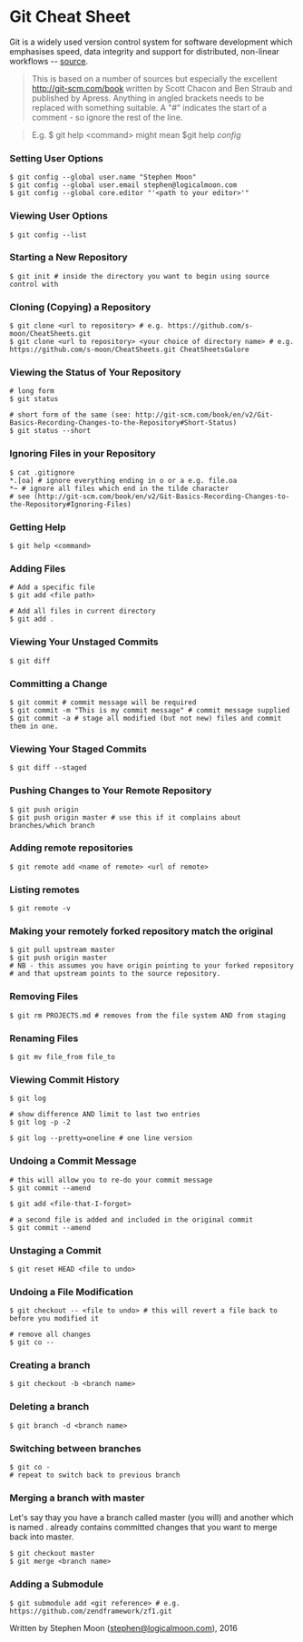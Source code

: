 # Git Cheat Sheet

Git is a widely used version control system for software development which 
emphasises speed, data integrity and support for distributed, non-linear
workflows -- [source](https://en.wikipedia.org/wiki/Git_%28software%29).

> This is based on a number of sources but especially the excellent 
> http://git-scm.com/book written by Scott Chacon and Ben Straub and 
> published by Apress.
> Anything in angled brackets needs to be replaced with something suitable.
> A "#" indicates the start of a comment - so ignore the rest of the line.

> E.g. $ git help \<command\> might mean $git help *config*

### Setting User Options
```
$ git config --global user.name "Stephen Moon"
$ git config --global user.email stephen@logicalmoon.com
$ git config --global core.editor "'<path to your editor>'" 
```

### Viewing User Options
```
$ git config --list
```

### Starting a New Repository
```
$ git init # inside the directory you want to begin using source control with
```

### Cloning (Copying) a Repository
```
$ git clone <url to repository> # e.g. https://github.com/s-moon/CheatSheets.git
$ git clone <url to repository> <your choice of directory name> # e.g. https://github.com/s-moon/CheatSheets.git CheatSheetsGalore
```

### Viewing the Status of Your Repository
```
# long form
$ git status 

# short form of the same (see: http://git-scm.com/book/en/v2/Git-Basics-Recording-Changes-to-the-Repository#Short-Status)
$ git status --short 
```

### Ignoring Files in your Repository
```
$ cat .gitignore
*.[oa] # ignore everything ending in o or a e.g. file.oa
*~ # ignore all files which end in the tilde character
# see (http://git-scm.com/book/en/v2/Git-Basics-Recording-Changes-to-the-Repository#Ignoring-Files)
```

### Getting Help
```
$ git help <command>
```

### Adding Files
```
# Add a specific file
$ git add <file path>

# Add all files in current directory
$ git add .
```

### Viewing Your Unstaged Commits
```
$ git diff
```

### Committing a Change
```
$ git commit # commit message will be required
$ git commit -m "This is my commit message" # commit message supplied
$ git commit -a # stage all modified (but not new) files and commit them in one.
```

### Viewing Your Staged Commits
```
$ git diff --staged
```

### Pushing Changes to Your Remote Repository
```
$ git push origin
$ git push origin master # use this if it complains about branches/which branch
```

### Adding remote repositories
```
$ git remote add <name of remote> <url of remote>
```

### Listing remotes
```
$ git remote -v
```

### Making your remotely forked repository match the original
```
$ git pull upstream master
$ git push origin master
# NB - this assumes you have origin pointing to your forked repository
# and that upstream points to the source repository.
```

### Removing Files
```
$ git rm PROJECTS.md # removes from the file system AND from staging
```

### Renaming Files
```
$ git mv file_from file_to
```

### Viewing Commit History
```
$ git log

# show difference AND limit to last two entries
$ git log -p -2	

$ git log --pretty=oneline # one line version
```

### Undoing a Commit Message
```
# this will allow you to re-do your commit message
$ git commit --amend 

$ git add <file-that-I-forgot>

# a second file is added and included in the original commit
$ git commit --amend 
```

### Unstaging a Commit
```
$ git reset HEAD <file to undo>
```

### Undoing a File Modification
```
$ git checkout -- <file to undo> # this will revert a file back to before you modified it

# remove all changes
$ git co --
```

### Creating a branch
```
$ git checkout -b <branch name>
```

### Deleting a branch
```
$ git branch -d <branch name>
```

### Switching between branches
```
$ git co -
# repeat to switch back to previous branch
```

### Merging a branch with master
Let's say thay you have a branch called master (you will) and
another which is named <branch name>. <branch name> already
contains committed changes that you want to merge back into 
master.
```
$ git checkout master
$ git merge <branch name>
```

### Adding a Submodule
```
$ git submodule add <git reference> # e.g. https://github.com/zendframework/zf1.git
```

Written by Stephen Moon (stephen@logicalmoon.com), 2016
